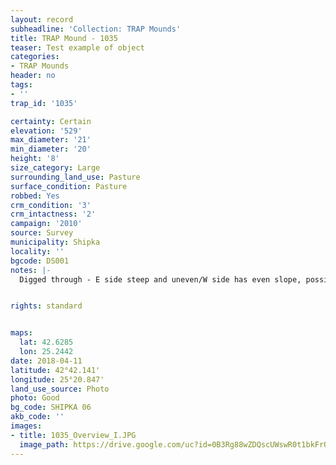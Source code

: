 ```yaml
---
layout: record
subheadline: 'Collection: TRAP Mounds'
title: TRAP Mound - 1035
teaser: Test example of object
categories:
- TRAP Mounds
header: no
tags:
- ''
trap_id: '1035'

certainty: Certain
elevation: '529'
max_diameter: '21'
min_diameter: '20'
height: '8'
size_category: Large
surrounding_land_use: Pasture
surface_condition: Pasture
robbed: Yes
crm_condition: '3'
crm_intactness: '2'
campaign: '2010'
source: Survey
municipality: Shipka
locality: ''
bgcode: DS001
notes: |-
  Digged through - E side steep and uneven/W side has even slope, possibly left unexcavated.


rights: standard


maps:
  lat: 42.6285
  lon: 25.2442
date: 2018-04-11
latitude: 42°42.141'
longitude: 25°20.847'
land_use_source: Photo
photo: Good
bg_code: SHIPKA 06
akb_code: ''
images:
- title: 1035_Overview_I.JPG
  image_path: https://drive.google.com/uc?id=0B3Rg88wZDQscUWswR0t1bkFrQUk
---
```

